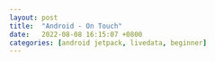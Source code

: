```yaml
---
layout: post
title:  "Android - On Touch"
date:   2022-08-08 16:15:07 +0800
categories: [android jetpack, livedata, beginner]
---
```

